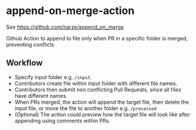 # append-on-merge-action

See <https://github.com/narze/append_on_merge>

Github Action to append to file only when PR in a specific folder is merged, preventing conflicts

## Workflow

- Specify input folder e.g. `/input`.
- Contributors create file within input folder with different file names.
- Contributors then submit non conflicting Pull Requests, since all files have different names.
- When PRs merged, the action will append the target file, then delete the input file, or move the file to another folder e.g. `/processed`
- (Optional) The action could preview how the target file will look like after appending using comments within PRs.
